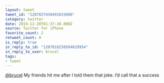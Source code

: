 ```yaml
---
layout: tweet
tweet_id: "1207837430491033606"
category: twitter
date: 2019-12-20T01:37:38.000Z
source: Twitter for iPhone
favorite_count: 2
retweet_count: 0
is_reply: true
in_reply_to_id: "1207818250584829954"
in_reply_to_user: brucel
tags:
- tweet
---
```


[@brucel](https://twitter.com/@brucel) My friends hit me after I told them that joke. I’d call that a success
